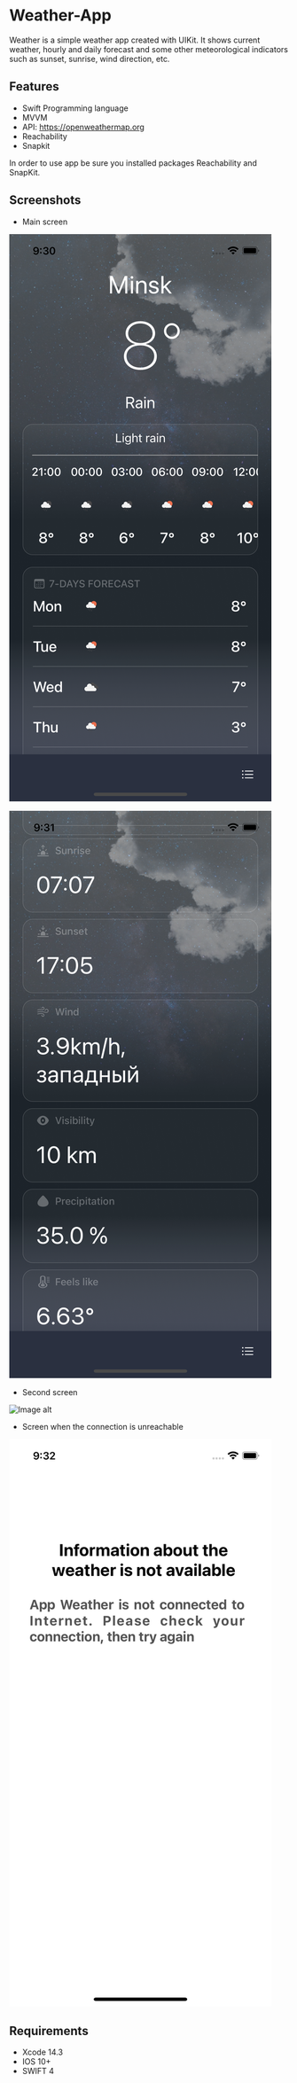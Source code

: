 

# Weather-App

Weather is a simple weather app created with UIKit.
It shows current weather, hourly and daily forecast and some other meteorological indicators such as sunset, sunrise, wind direction, etc. 

## Features

- Swift Programming language
- MVVM
- API: https://openweathermap.org
- Reachability
- Snapkit
  
In order to use app be sure you installed packages Reachability and SnapKit.

## Screenshots

- Main screen
  
![Image alt](http://github.com/ElizavetaShi/Weather-App/blob/main/Simulator%20Screenshot%20-%20iPhone%2014%20-%202023-10-23%20at%2021.30.35.png)


![Image alt](https://github.com/ElizavetaShi/Weather-App/blob/main/Simulator%20Screenshot%20-%20iPhone%2014%20-%202023-10-23%20at%2021.31.45.png)

- Second screen

![Image alt]([https://github.com/ElizavetaShi/Weather-App/blob/main/Simulator%20Screenshot%20-%20iPhone%2014%20-%202023-10-23%20at%2021.32.00.png])


- Screen when the connection is unreachable

![Image alt](https://github.com/ElizavetaShi/Weather-App/blob/main/Simulator%20Screenshot%20-%20iPhone%2014%20-%202023-10-23%20at%2021.32.42.png)

## Requirements

- Xcode 14.3
- IOS 10+
- SWIFT 4
  
